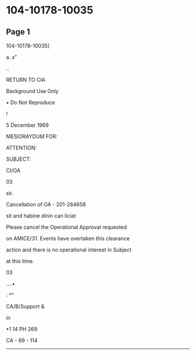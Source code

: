 # 104-10178-10035

## Page 1

104-10178-10035]

a..s"

..

RETURN TO CIA

Background Use Only

• Do Not Reproduce

!

5 December 1969

MESIORAYDUM FOR:

ATTENTION:

SUBJECT:

CI/OA

03

sir.

Cancellation of OA - 201-284658

sit and habine dinin can liciat

Please cancel the Operational Approval requested

on AMICE/31. Events have overtaken this clearance

action and there is no operational interest in Subject

at this time.

03

....•

: *"

CA/B/Support &

in

•1 14 PH 269

CA - 69 - 114

---

